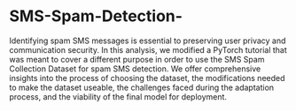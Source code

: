# SMS-Spam-Detection-

Identifying spam SMS messages is essential to preserving user privacy and communication security. In this analysis, we modified a PyTorch tutorial that was meant to cover a different purpose in order to use the SMS Spam Collection Dataset for spam SMS detection. We offer comprehensive insights into the process of choosing the dataset, the modifications needed to make the dataset useable, the challenges faced during the adaptation process, and the viability of the final model for deployment.
